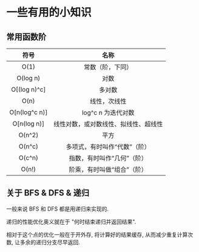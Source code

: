 一些有用的小知识
===

## 常用函数阶

| 符号 | 名称 |
| :---: | :---: |
| O(1) | 常数（阶，下同） |
| O(log n) | 对数 |
| O[(log n)^c] | 多对数 |
| O(n) | 线性，次线性 |
| O[n(log^c n)] | log^c n 为迭代对数 |
| O[n(log n)] | 线性对数，或对数线性、拟线性、超线性 |
| O(n^2) | 平方 |
| O(n^c) | 多项式，有时叫作“代数”（阶） |
| O(c^n) | 指数，有时叫作“几何”（阶） |
| O(n!) | 阶乘，有时叫做“组合”（阶） |

## 关于 BFS & DFS & 递归

一般来说 BFS 和 DFS 都是用递归来实现的.

递归的性能优化奥义就在于 "何时结束递归并返回结果".

相对于这个点的优化一般在于开外存, 将计算好的结果缓存, 从而减少重复计算次数, 让多余的递归分支尽早返回.
